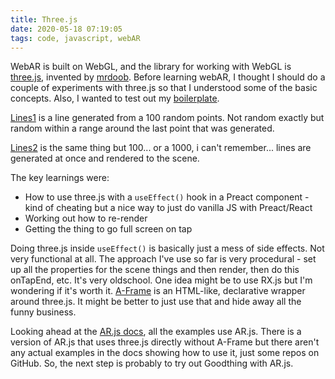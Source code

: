 ```yaml
---
title: Three.js
date: 2020-05-18 07:19:05
tags: code, javascript, webAR
---
```


WebAR is built on WebGL, and the library for working with WebGL is [three.js](https://threejs.org/), invented by [mrdoob](https://github.com/mrdoob/three.js/). Before learning webAR, I thought I should do a couple of experiments with three.js so that I understood some of the basic concepts. Also, I wanted to test out my [boilerplate](../../17/ES-Preact-Boilerplate-AKA-Goodthing/).

[Lines1](http://sketches.brokenbaysoftware.co/lines1/) is a line generated from a 100 random points. Not random exactly but random within a range around the last point that was generated.

[Lines2](http://sketches.brokenbaysoftware.co/lines2/) is the same thing but 100... or a 1000, i can't remember... lines are generated at once and rendered to the scene.

The key learnings were:

-   How to use three.js with a `useEffect()` hook in a Preact component - kind of cheating but a nice way to just do vanilla JS with Preact/React
-   Working out how to re-render
-   Getting the thing to go full screen on tap

Doing three.js inside `useEffect()` is basically just a mess of side effects. Not very functional at all. The approach I've use so far is very procedural - set up all the properties for the scene things and then render, then do this onTapEnd, etc. It's very oldschool. One idea might be to use RX.js but I'm wondering if it's worth it. [A-Frame](https://aframe.io/docs/1.0.0/introduction/) is an HTML-like, declarative wrapper around three.js. It might be better to just use that and hide away all the funny business.

Looking ahead at the [AR.js docs](https://ar-js-org.github.io/AR.js-Docs/), all the examples use AR.js. There is a version of AR.js that uses three.js directly without A-Frame but there aren't any actual examples in the docs showing how to use it, just some repos on GitHub. So, the next step is probably to try out Goodthing with AR.js.
